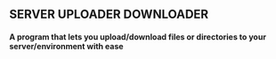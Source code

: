 ## SERVER UPLOADER DOWNLOADER
#### A program that lets you upload/download files or directories to your server/environment with ease

